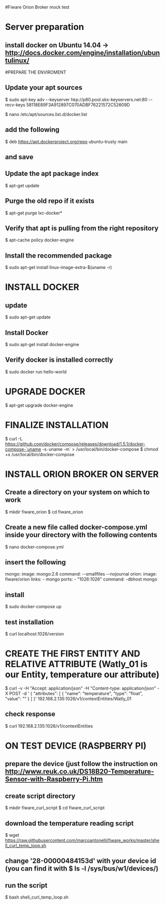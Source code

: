 #Fiware Orion Broker mock test
# Server preparation
## install docker on Ubuntu 14.04 -> http://docs.docker.com/engine/installation/ubuntulinux/

#PREPARE THE ENVIROMENT
## Update your apt sources
$ sudo apt-key adv --keyserver hkp://p80.pool.sks-keyservers.net:80 --recv-keys 58118E89F3A912897C070ADBF76221572C52609D

$ nano /etc/apt/sources.list.d/docker.list
## add the following
$ deb https://apt.dockerproject.org/repo ubuntu-trusty main
## and save

## Update the apt package index
$ apt-get update
## Purge the old repo if it exists
$ apt-get purge lxc-docker*
## Verify that apt is pulling from the right repository
$ apt-cache policy docker-engine
## Install the recommended package
$ sudo apt-get install linux-image-extra-$(uname -r)

# INSTALL DOCKER
## update
$ sudo apt-get update
## Install Docker
$ sudo apt-get install docker-engine
## Verify docker is installed correctly
$ sudo docker run hello-world

# UPGRADE DOCKER
$ apt-get upgrade docker-engine

# FINALIZE INSTALLATION
$ curl -L https://github.com/docker/compose/releases/download/1.5.1/docker-compose-`uname -s`-`uname -m` > /usr/local/bin/docker-compose
$ chmod +x /usr/local/bin/docker-compose

# INSTALL ORION BROKER ON SERVER
## Create a directory on your system on which to work
$ mkdir fiware_orion
$ cd fiware_orion
## Create a new file called docker-compose.yml inside your directory with the following contents
$ nano docker-compose.yml
## insert the following
mongo: image: mongo:2.6 command: --smallfiles --nojournal orion: image: fiware/orion links: - mongo ports: - "1026:1026" command: -dbhost mongo
## install
$ sudo docker-compose up
## test installation
$ curl localhost:1026/version

# CREATE THE FIRST ENTITY AND RELATIVE ATTRIBUTE (Watly_01 is our Entity, temperature our attribute)
$ curl -v -H "Accept: application/json" -H "Content-type: application/json" -X POST -d '
  { "attributes":
    [
      { "name": "temperature",
      "type": "float",
      "value": ""
      }
    ]
  }' 192.168.2.135:1026/v1/contextEntities/Watly_01

## check response
$ curl 192.168.2.135:1026/v1/contextEntities



# ON TEST DEVICE (RASPBERRY PI)
## prepare the device (just follow the instruction on http://www.reuk.co.uk/DS18B20-Temperature-Sensor-with-Raspberry-Pi.htm
## create script directory
$ mkdir fiware_curl_script
$ cd fiware_curl_script
## download the temperature reading script
$ wget https://raw.githubusercontent.com/marcoantonelli/fiware_works/master/shell_curl_temp_loop.sh
## change '28-00000484153d' with your device id (you can find it with $ ls -l /sys/bus/w1/devices/)
## run the script
$ bash shell_curl_temp_loop.sh
